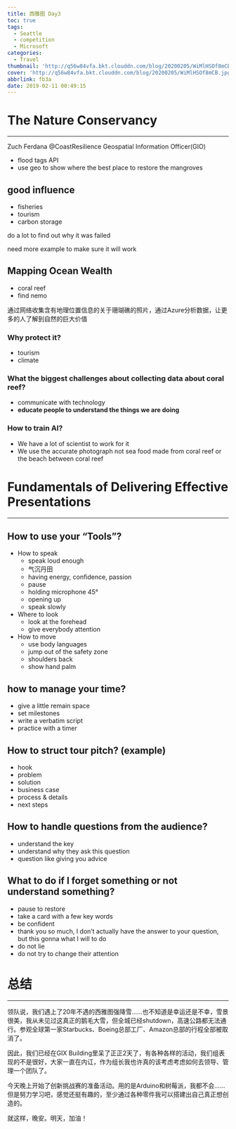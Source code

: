 ```yaml
---
title: 西雅图 Day3
toc: true
tags:
  - Seattle
  - competition
  - Microsoft
categories:
  - Travel
thumbnail: 'http://q56w84vfa.bkt.clouddn.com/blog/20200205/WiMlHSOf8mCB.jpg'
cover: 'http://q56w84vfa.bkt.clouddn.com/blog/20200205/WiMlHSOf8mCB.jpg'
abbrlink: fb3a
date: 2019-02-11 00:49:15
---
```


# The Nature Conservancy

------

Zuch Ferdana @CoastResilience Geospatial Information Officer(GIO)

- flood tags API
- use geo to show where the best place to restore the mangroves

## good influence

- fisheries
- tourism
- carbon storage

do a lot to find out why it was failed

need more example to make sure it will work

## Mapping Ocean Wealth

- coral reef
- find nemo

通过网络收集含有地理位置信息的关于珊瑚礁的照片，通过Azure分析数据，让更多的人了解到自然的巨大价值

### Why protect it?

- tourism
- climate

### What the biggest challenges about collecting data about coral reef?

- communicate with technology
- **educate people to understand the things we are doing**

### How to train AI?

- We have a lot of scientist to work for it
- We use the accurate photograph not sea food made from coral reef or the beach between coral reef



# Fundamentals of Delivering Effective Presentations

------

## How to use your “Tools”?

- How to speak
  - speak loud enough
  - 气沉丹田
  - having energy, confidence, passion
  - pause
  - holding microphone 45°
  - opening up
  - speak slowly
- Where to look
  - look at the forehead
  - give everybody attention
- How to move
  - use body languages
  - jump out of the safety zone
  - shoulders back
  - show hand palm

## how to manage your time?

- give a little remain space
- set milestones
- write a verbatim script
- practice with a timer

## How to struct tour pitch? (example)

- hook
- problem
- solution
- business case
- process & details
- next steps

## How to handle questions from the audience?

- understand the key
- understand why they ask this question
- question like giving you advice

## What to do if I forget something or not understand something?

- pause to restore
- take a card with a few key words
- be confident
- thank you so much, I don’t actually have the answer to your question, but this gonna what I will to do
- do not lie
- do not try to change their attention

# 总结

------

领队说，我们遇上了20年不遇的西雅图强降雪……也不知道是幸运还是不幸，雪景很美，我从未见过这真正的鹅毛大雪，但全城已经shutdown，高速公路都无法通行。参观全球第一家Starbucks、Boeing总部工厂、Amazon总部的行程全部被取消了。

因此，我们已经在GIX Building里呆了正正2天了，有各种各样的活动，我们组表现的不是很好，大家一直在内讧，作为组长我也许真的该考虑考虑如何去领导、管理一个团队了。

今天晚上开始了创新挑战赛的准备活动。用的是Arduino和树莓派，我都不会……但是努力学习吧，感觉还挺有趣的，至少通过各种零件我可以搭建出自己真正想创造的。

就这样，晚安。明天，加油！